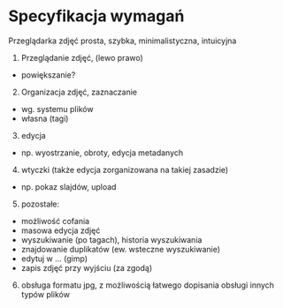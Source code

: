 Specyfikacja wymagań
===
Przeglądarka zdjęć
prosta, szybka, minimalistyczna, intuicyjna

1. Przeglądanie zdjęć, (lewo prawo)
  - powiększanie?
2. Organizacja zdjęć, zaznaczanie
  - wg. systemu plików
  - własna (tagi)
3. edycja
  - np. wyostrzanie, obroty, edycja metadanych
4. wtyczki (także edycja zorganizowana na takiej zasadzie)
  - np. pokaz slajdów, upload
5. pozostałe:
  - możliwość cofania
  - masowa edycja zdjęć
  - wyszukiwanie (po tagach), historia wyszukiwania
  - znajdowanie duplikatów (ew. wsteczne wyszukiwanie)
  - edytuj w ... (gimp)
  - zapis zdjęć przy wyjściu (za zgodą)
6. obsługa formatu jpg, z możliwością łatwego dopisania obsługi innych typów plików
